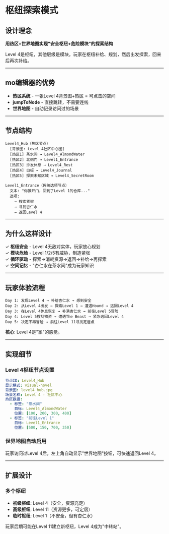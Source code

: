 # 枢纽探索模式

## 设计理念

**用热区+世界地图实现"安全枢纽+危险模块"的探索结构**

Level 4是枢纽，其他层级是模块。玩家在枢纽补给、规划，然后出发探索，回来后再次补给。

---

## mo编辑器的优势

- **热区系统** - 一张Level 4背景图+热区 = 可点击的空间
- **jumpToNode** - 直接跳转，不需要连线
- **世界地图** - 自动记录访问过的场景

---

## 节点结构

```
Level4_Hub（热区节点）
  [背景图: Level 4社区中心图]
  [热区1] 茶水间 → Level4_AlmondWater
  [热区2] 北侧门 → Level1_Entrance
  [热区3] 沙发休息 → Level4_Rest
  [热区4] 白板 → Level4_Journal
  [热区5] 探索未知区域 → Level4_SecretRoom

Level1_Entrance（传统选项节点）
  文本: "你推开门，回到了Level 1的仓库..."
  选项:
    → 搜索货架
    → 寻找杏仁水
    → 返回Level 4
```

---

## 为什么这样设计

✓ **枢纽安全** - Level 4无敌对实体，玩家放心规划  
✓ **模块危险** - Level 1/2/5有威胁，制造紧张  
✓ **循环驱动** - 探索→消耗资源→返回→补给→再探索  
✓ **空间记忆** - "杏仁水在茶水间"成为玩家知识

---

## 玩家体验流程

```
Day 1: 发现Level 4 → 补给杏仁水 → 感到安全
Day 2: 从Level 4出发 → 探索Level 1 → 遭遇Hound → 逃回Level 4
Day 3: 在Level 4休息恢复 → 补满杏仁水 → 前往Level 5冒险
Day 4: Level 5搜刮物资 → 遭遇The Beast → 紧急逃回Level 4
Day 5: 决定不再冒险 → 前往Level 11寻找定居点
```

**核心**: Level 4是"家"的感觉。

---

## 实现细节

### Level 4枢纽节点设置

```yaml
节点ID: Level4_Hub
显示模式: visual-novel
背景图: level4_hub.jpg
场景名称: Level 4 - 社区中心
热区数据:
  - 标签: "茶水间"
    目标: Level4_AlmondWater
    位置: [100, 200, 300, 400]
  - 标签: "前往Level 1"
    目标: Level1_Entrance
    位置: [500, 150, 700, 350]
```

### 世界地图自动启用

玩家访问过Level 4后，左上角自动显示"世界地图"按钮，可快速返回Level 4。

---

## 扩展设计

### 多个枢纽

- **初级枢纽**: Level 4（安全，资源充足）
- **高级枢纽**: Level 11（资源更多，可定居）
- **临时枢纽**: Level 1（不安全，但有杏仁水）

玩家后期可能在Level 11建立新枢纽，Level 4成为"中转站"。

